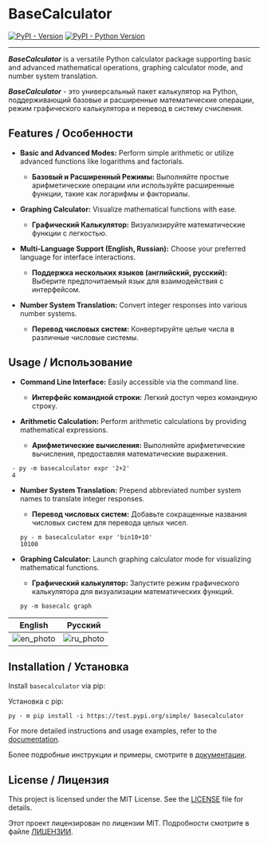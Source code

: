 # BaseCalculator

[![PyPI - Version](https://img.shields.io/pypi/v/basecalculator.svg)](https://test.pypi.org/project/basecalculator)
[![PyPI - Python Version](https://img.shields.io/pypi/pyversions/basecalculator.svg)](https://test.pypi.org/project/basecalculator)

-----

***BaseCalculator*** is a versatile Python calculator package supporting basic and advanced mathematical operations, graphing 
calculator mode, and number system translation.

***BaseCalculator*** - это универсальный пакет калькулятор на Python, поддерживающий базовые и расширенные математические операции,
режим графического калькулятора и перевод в систему счисления.


## Features / Особенности

- **Basic and Advanced Modes:** Perform simple arithmetic or utilize advanced functions like logarithms and factorials.
  - **Базовый и Расширенный Режимы:** Выполняйте простые арифметические операции или используйте расширенные функции, такие как логарифмы и факториалы.

- **Graphing Calculator:** Visualize mathematical functions with ease.
  - **Графический Калькулятор:** Визуализируйте математические функции с легкостью.

- **Multi-Language Support (English, Russian):** Choose your preferred language for interface interactions.
  - **Поддержка нескольких языков (английский, русский):** Выберите предпочитаемый язык для взаимодействия с интерфейсом.

- **Number System Translation:** Convert integer responses into various number systems.
  - **Перевод числовых систем:** Конвертируйте целые числа в различные числовые системы.

## Usage / Использование

- **Command Line Interface:** Easily accessible via the command line.
  - **Интерфейс командной строки:** Легкий доступ через командную строку.

- **Arithmetic Calculation:** Perform arithmetic calculations by providing mathematical expressions.
  - **Арифметические вычисления:** Выполняйте арифметические вычисления, предоставляя математические выражения.
 ```console 
  - py -m basecalculator expr '2+2'
  4
 ```

- **Number System Translation:** Prepend abbreviated number system names to translate integer responses.
  - **Перевод числовых систем:** Добавьте сокращенные названия числовых систем для перевода целых чисел.
  ```console
  py - m basecalculator expr 'bin10+10' 
  10100
  ```

- **Graphing Calculator:** Launch graphing calculator mode for visualizing mathematical functions.
  - **Графический калькулятор:** Запустите режим графического калькулятора для визуализации математических функций.
  ```console
  py -m basecalc graph
  ```
|                      English                      |                      Русский                      |
|:-------------------------------------------------:|:-------------------------------------------------:|
| ![en_photo](https://i.postimg.cc/J0bQFDgQ/en.png) | ![ru_photo](https://i.postimg.cc/5yc3pqP0/ru.png) |

## Installation / Установка

Install `basecalculator` via pip:

Установка с pip:

```console
py - m pip install -i https://test.pypi.org/simple/ basecalculator
```
For more detailed instructions and usage examples, refer to the [documentation](https://github.com/Dimasneas/basecalculator#readme).

Более подробные инструкции и примеры, смотрите в [документации](https://github.com/Dimasneas/basecalculator#readme).

## License / Лицензия
This project is licensed under the MIT License. See the [LICENSE](https://spdx.org/licenses/MIT.html) file for details.

Этот проект лицензирован по лицензии MIT. Подробности смотрите в файле [ЛИЦЕНЗИИ](https://spdx.org/licenses/MIT.html).
